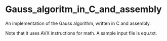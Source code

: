 # Gauss_algoritm_in_C_and_assembly
An implementation of the Gauss algorithm, written in C and assembly.

Note that it uses AVX instructions for math. 
A sample input file is equ.txt.
